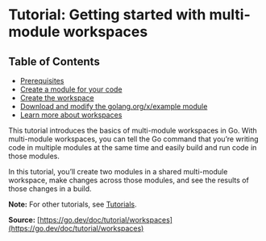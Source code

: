 # Tutorial: Getting started with multi-module workspaces

## Table of Contents
- [Prerequisites](#prerequisites)
- [Create a module for your code](#create-a-module-for-your-code)
- [Create the workspace](#create-the-workspace)
- [Download and modify the golang.org/x/example module](#download-and-modify-the-golangorgxexample-module)
- [Learn more about workspaces](#learn-more-about-workspaces)

This tutorial introduces the basics of multi-module workspaces in Go. With multi-module workspaces, you can tell the Go command that you’re writing code in multiple modules at the same time and easily build and run code in those modules.

In this tutorial, you’ll create two modules in a shared multi-module workspace, make changes across those modules, and see the results of those changes in a build.

**Note:** For other tutorials, see [Tutorials](https://go.dev/doc/tutorial/index.html).

**Source:** [https://go.dev/doc/tutorial/workspaces](https://go.dev/doc/tutorial/workspaces)
